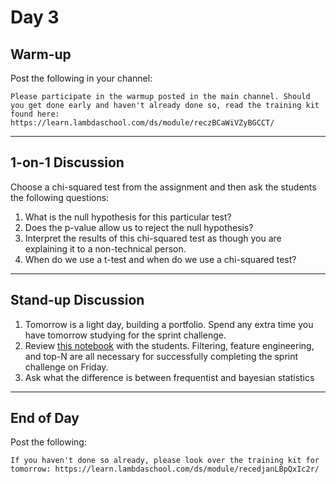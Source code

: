# Day 3

## Warm-up
Post the following in your channel:
```
Please participate in the warmup posted in the main channel. Should you get done early and haven't already done so, read the training kit found here: https://learn.lambdaschool.com/ds/module/reczBCaWiVZyBGCCT/
```


---


## 1-on-1 Discussion
Choose a chi-squared test from the assignment and then ask the students the following questions:
1. What is the null hypothesis for this particular test?
2. Does the p-value allow us to reject the null hypothesis?
3. Interpret the results of this chi-squared test as though you are explaining it to a non-technical person.
4. When do we use a t-test and when do we use a chi-squared test?


---


## Stand-up Discussion
1. Tomorrow is a light day, building a portfolio. Spend any extra time you have tomorrow studying for the sprint challenge.
2. Review [this notebook](https://colab.research.google.com/drive/1KtvdA8_oZj76dulTC3Fii7c6Latpw4Xb) with the students. Filtering, feature engineering, and top-N are all necessary for successfully completing the sprint challenge on Friday.
3. Ask what the difference is between frequentist and bayesian statistics

---


## End of Day
Post the following:
```
If you haven't done so already, please look over the training kit for tomorrow: https://learn.lambdaschool.com/ds/module/recedjanLBpQxIc2r/
```
